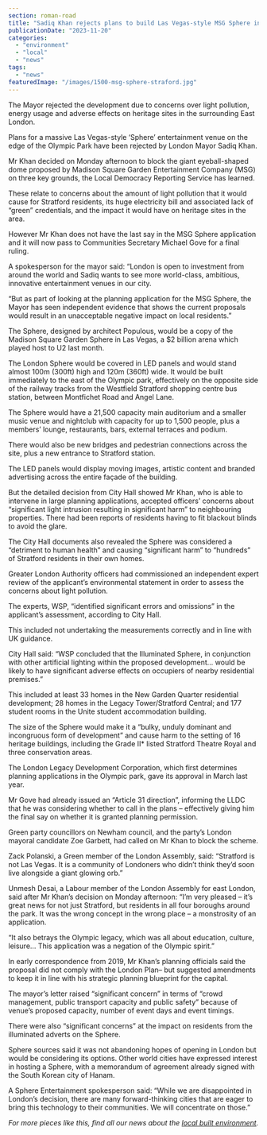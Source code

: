 ```yaml
---
section: roman-road
title: "Sadiq Khan rejects plans to build Las Vegas-style MSG Sphere in Stratford"
publicationDate: "2023-11-20"
categories: 
  - "environment"
  - "local"
  - "news"
tags: 
  - "news"
featuredImage: "/images/1500-msg-sphere-straford.jpg"
---
```


The Mayor rejected the development due to concerns over light pollution, energy usage and adverse effects on heritage sites in the surrounding East London.

Plans for a massive Las Vegas-style ‘Sphere’ entertainment venue on the edge of the Olympic Park have been rejected by London Mayor Sadiq Khan.

Mr Khan decided on Monday afternoon to block the giant eyeball-shaped dome proposed by Madison Square Garden Entertainment Company (MSG) on three key grounds, the Local Democracy Reporting Service has learned.

These relate to concerns about the amount of light pollution that it would cause for Stratford residents, its huge electricity bill and associated lack of “green” credentials, and the impact it would have on heritage sites in the area.

However Mr Khan does not have the last say in the MSG Sphere application and it will now pass to Communities Secretary Michael Gove for a final ruling.

A spokesperson for the mayor said: “London is open to investment from around the world and Sadiq wants to see more world-class, ambitious, innovative entertainment venues in our city.

“But as part of looking at the planning application for the MSG Sphere, the Mayor has seen independent evidence that shows the current proposals would result in an unacceptable negative impact on local residents.”

The Sphere, designed by architect Populous, would be a copy of the Madison Square Garden Sphere in Las Vegas, a $2 billion arena which played host to U2 last month.

The London Sphere would be covered in LED panels and would stand almost 100m (300ft) high and 120m (360ft) wide. It would be built immediately to the east of the Olympic park, effectively on the opposite side of the railway tracks from the Westfield Stratford shopping centre bus station, between Montfichet Road and Angel Lane.

The Sphere would have a 21,500 capacity main auditorium and a smaller music venue and nightclub with capacity for up to 1,500 people, plus a members’ lounge, restaurants, bars, external terraces and podium.

There would also be new bridges and pedestrian connections across the site, plus a new entrance to Stratford station.

The LED panels would display moving images, artistic content and branded advertising across the entire façade of the building.

But the detailed decision from City Hall showed Mr Khan, who is able to intervene in large planning applications, accepted officers’ concerns about “significant light intrusion resulting in significant harm” to neighbouring properties. There had been reports of residents having to fit blackout blinds to avoid the glare.

The City Hall documents also revealed the Sphere was considered a “detriment to human health” and causing “significant harm” to “hundreds” of Stratford residents in their own homes.

Greater London Authority officers had commissioned an independent expert review of the applicant’s environmental statement in order to assess the concerns about light pollution.

The experts, WSP, “identified significant errors and omissions” in the applicant’s assessment, according to City Hall.

This included not undertaking the measurements correctly and in line with UK guidance.

City Hall said: “WSP concluded that the Illuminated Sphere, in conjunction with other artificial lighting within the proposed development… would be likely to have significant adverse effects on occupiers of nearby residential premises.”

This included at least 33 homes in the New Garden Quarter residential development; 28 homes in the Legacy Tower/Stratford Central; and 177 student rooms in the Unite student accommodation building.

The size of the Sphere would make it a “bulky, unduly dominant and incongruous form of development” and cause harm to the setting of 16 heritage buildings, including the Grade II\* listed Stratford Theatre Royal and three conservation areas.

The London Legacy Development Corporation, which first determines planning applications in the Olympic park, gave its approval in March last year.

Mr Gove had already issued an “Article 31 direction”, informing the LLDC that he was considering whether to call in the plans – effectively giving him the final say on whether it is granted planning permission.

Green party councillors on Newham council, and the party’s London mayoral candidate Zoe Garbett, had called on Mr Khan to block the scheme.

Zack Polanski, a Green member of the London Assembly, said: “Stratford is not Las Vegas. It is a community of Londoners who didn’t think they’d soon live alongside a giant glowing orb.”

Unmesh Desai, a Labour member of the London Assembly for east London, said after Mr Khan’s decision on Monday afternoon: “I’m very pleased – it’s great news for not just Stratford, but residents in all four boroughs around the park. It was the wrong concept in the wrong place – a monstrosity of an application.

“It also betrays the Olympic legacy, which was all about education, culture, leisure… This application was a negation of the Olympic spirit.”

In early correspondence from 2019, Mr Khan’s planning officials said the proposal did not comply with the London Plan– but suggested amendments to keep it in line with his strategic planning blueprint for the capital.

The mayor’s letter raised “significant concern” in terms of “crowd management, public transport capacity and public safety” because of venue’s proposed capacity, number of event days and event timings.

There were also “significant concerns” at the impact on residents from the illuminated adverts on the Sphere.

Sphere sources said it was not abandoning hopes of opening in London but would be considering its options. Other world cities have expressed interest in hosting a Sphere, with a memorandum of agreement already signed with the South Korean city of Hanam.

A Sphere Entertainment spokesperson said: “While we are disappointed in London’s decision, there are many forward-thinking cities that are eager to bring this technology to their communities. We will concentrate on those.”

_For more pieces like this, find all our news about the [local built environment](https://romanroadlondon.com/articles/housing/)._

